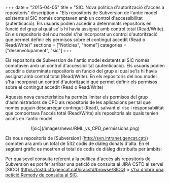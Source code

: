 +++
date        = "2015-04-05"
title       = "SIC. Nova política d'autorització d'accés a repositoris"
description = "Els repositoris de Subversion de l'antic model existents al SIC només comptaven amb un control d'accessibilitat (autenticació). Els usuaris podien accedir a determinats repositoris en funció del grup al qual se'ls hi havia assignat amb control total (Read/Write). En els repositoris del nou model s'ha incorporat un control d'autorització que permet definir els permisos sobre el contingut accedit (Read o Read/Write)"
sections    = ["Notícies", "home"]
categories  = ["desenvolupament", "sic"]
+++

Els repositoris de Subversion de l'antic model existents al SIC només comptaven amb un control d'accessibilitat (autenticació). Els usuaris podien accedir a determinats repositoris en funció del grup al qual se'ls hi havia assignat amb control total (Read/Write). En els repositoris del nou model s'ha incorporat un control d'autorització que permet definir els permisos sobre el contingut accedit (Read o Read/Write)

Aquesta nova característica ha permès limitar els permisos del grup d'administradors de CPD als repositoris de les aplicacions per tal que només puguin descarregar contingut (Read), salvant el risc i responsabilitat que comportava l'accés total (Read/Write) als repositoris als quals tenien accés en l'antic model.

<CENTER>![sic](/images/news/RML_vs_CPD_permissions.png)</center>

Els nous repositoris de [Subversion] (http://svn.intranet.gencat.cat/) compten ara amb un total de 532 codis de diàleg donats d'alta. En el següent gràfic es mostren el total de codis de diàleg distribuïts per àmbits:

Per qualsevol consulta referent a la política d'accés als repositoris de Subversion es pot fer arribar una petició de consulta al JIRA CSTD al servei [SICQ] (https://cstd.ctti.gencat.cat/jiracstd/browse/SICQ) o [s'ha d'obrir una petició Remedy de consulta al SIC](http://canigo.ctti.gencat.cat/howtos/2018-01-howto-obrir-peticions-SIC-a-autoservei-Remedy/#consulta).

